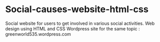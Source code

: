 # Social-causes-website-html-css
Social website for users to get involved in various social activities.
Web design using HTML and CSS
Wordpress site for the same topic : greenworld535.wordpress.com
